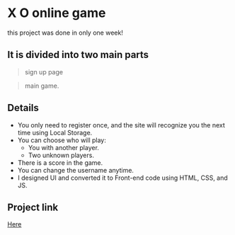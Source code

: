 # X O online game

this project was done in only one week!

## It is divided into two main parts

 >sign up page

 >main game.

## Details 
* You only need to register once, and the site will recognize you the next time using Local Storage.
* You can choose who will play:
    * You with another player.
    * Two unknown players.
* There is a score in the game.
* You can change the username anytime.
* I designed UI and converted it to Front-end code using HTML, CSS, and JS.
## Project link
[Here](https://maromohamedsalah.github.io/X_O_Game/)
